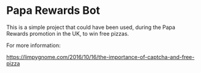 # Papa Rewards Bot
This is a simple project that could have been used, during the Papa Rewards promotion in the UK, to win free
pizzas.

For more information:

<https://limpygnome.com/2016/10/16/the-importance-of-captcha-and-free-pizza>

